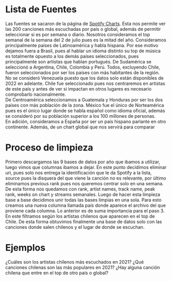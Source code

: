 # Lista de Fuentes
Las fuentes se sacaron de la página de [Spotify Charts](https://charts.spotify.com/charts/overview/global). Esta nos permite ver las 200 canciones más escuchadas por país o global, además de permitir seleccionar si es por semana o diario.
Nosotros consideramos el top semanal de la semana del 2 de julio pues es la mitad del año.
Consideramos principalmente países de Latinoamérica y habla hispana. Por ese motivo dejamos fuera a Brasil, pues al hablar un idioma distinto su top de música es totalmente opuesto a los demás países seleccionados, pues principalmente son artistas que hablan portugués. De Sudamérica se seleccionó a Argentina, Chile, Colombia y Perú. Todos, excluyendo Chile, fueron seleccionados por ser los países con más habitantes de la región. No se consideró Venezuela puesto que los datos solo están disponibles de 2022 en adelante. Chile fue seleccionado pues nos centraremos en artistas de este país y antes de ver si impactan en otros lugares es necesario comprobarlo nacionalmente.                            
De Centroamérica seleccionamos a Guatemala y Honduras por ser los dos países con más población de la zona. México fue el único de Norteamérica pues es el único lugar donde se habla español como idioma oficial, además se consideró por su población superior a los 100 millones de personas.                                                        
En adición, consideramos a España por ser un país hispano parlante en otro continente. Además, de un chart global que nos servirá para comparar

# Proceso de limpieza
Primero descargamos las 9 bases de datos por año que ibamos a utilizar, luego vimos que columnas ibamos a dejar. En este punto decidimos eliminar uri, pues solo nos entrega la identificación que le da Spotify a la lista, source pues la disquera del que viene la canción no es relevante, por último eliminamos previous rank pues nos queremos centrar solo en una semana. 
De esta forma nos quedamos con rank, artist names, track name, peak rank, weeks on chart y streams semanales.
Luego de hacer esta limpieza base a base decidimos unir todas las bases limpias en una sola. Para esto creamos una nueva columna llamada país donde aparece el archivo del que proviene cada columna. 
Lo anterior es de suma importancia para el paso 3. En este filtramos según los artistas chilenos que aparecen en  el top de Chile. De esta forma obtuvimos finalmente una base de datos solo con las canciones donde salen chilenos y el lugar de donde se escuchan.
# Ejemplos
¿Cuáles son los artistas chilenos más escuchados en 2021?
¿Qué canciones chilenas son las más populares en 2021?
¿Hay alguna canción chilena que entre en el top de otro país o global?

